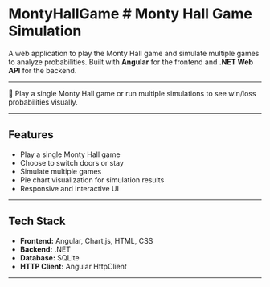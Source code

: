 # MontyHallGame # Monty Hall Game Simulation

A web application to play the Monty Hall game and simulate multiple games to analyze probabilities. Built with **Angular** for the frontend and **.NET Web API** for the backend.

---

🎲 Play a single Monty Hall game or run multiple simulations to see win/loss probabilities visually.

---

## Features

- Play a single Monty Hall game
- Choose to switch doors or stay
- Simulate multiple games
- Pie chart visualization for simulation results
- Responsive and interactive UI

---

## Tech Stack

- **Frontend:** Angular, Chart.js, HTML, CSS
- **Backend:** .NET 
- **Database:** SQLite
- **HTTP Client:** Angular HttpClient

---
